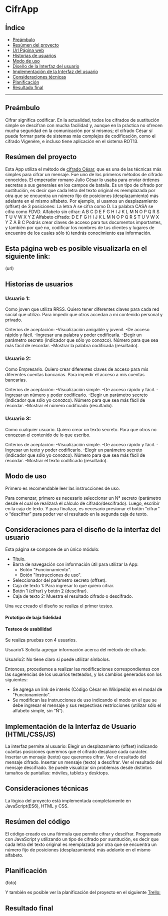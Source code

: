 # CifrApp

## Índice

* [Preámbulo](#preámbulo)
* [Resúmen del proyecto](#resúmen-del-proyecto)
* [Url Página web](#link)
* [Historias de usuarios](#historias-de-usuarios)
* [Modo de uso](#modo-de-uso)
* [Diseño de la Interfaz del usuario](#Consideraciones-para-el-diseño-de-la-interfaz-del-usuario)
* [Implementación de la Interfaz del usuario](#Implementación-de-la-Interfaz-del-usuario)
* [Consideraciones técnicas](#consideraciones-técnicas)
* [Planificación](#planificación)
* [Resultado final](#resultado-final)

***

## Preámbulo

Cifrar significa codificar.
En la actualidad, todos los cifrados de sustitución simple se descifran con mucha facilidad y, aunque en la práctica no ofrecen mucha seguridad en la comunicación por sí mismos; el cifrado César sí puede formar parte de sistemas más complejos de codificación, como el cifrado Vigenère, e incluso tiene aplicación en el sistema ROT13.

## Resúmen del proyecto
Esta App utiliza el método de [cifrado César](https://es.wikipedia.org/wiki/Cifrado_C%C3%A9sar), que es una de las técnicas más simples para cifrar un mensaje. Fue uno de los primeros métodos de cifrado conocidos. El emperador romano Julio César lo usaba para enviar órdenes secretas a sus generales en los campos de batalla.
Es un tipo de cifrado por sustitución, es decir que cada letra del texto original es reemplazada por otra que se encuentra un número fijo de posiciones (desplazamiento) más adelante en el mismo alfabeto.
Por ejemplo, si usamos un desplazamiento (offset) de 3 posiciones:
La letra A se cifra como D.
La palabra CASA se cifra como FDVD.
Alfabeto sin cifrar: A B C D E F G H I J K L M N O P Q R S T U V W X Y Z
Alfabeto cifrado: D E F G H I J K L M N O P Q R S T U V W X Y Z A B C
Podrás crear claves de acceso para tus documentos importantes, y también por qué no, codificar los nombres de tus clientes y lugares de encuentro de los cuales sólo tú tendrás conocimiento esa información.

## Esta página web es posible visualizarla en el siguiente link:

(url)

## Historias de usuarios

### Usuario 1: 
Como joven que utiliza RRSS.
Quiero tener diferentes claves para cada red social que utilizo.
Para impedir que otros accedan a mi contenido personal y privado.

Criterios de aceptación:
-Visualización amigable y juvenil.
-De acceso rápido y fácil.
-Ingresar una palabra y poder codificarla.
-Elegir un parámetro secreto (indicador que sólo yo conozco). Número para que sea más fácil de recordar.
-Mostrar la palabra codificada (resultado).

### Usuario 2:
Como Empresario.
Quiero crear diferentes claves de acceso para mis diferentes cuentas bancarias.
Para impedir el acceso a mis cuentas bancarias.

Criterios de aceptación:
-Visualización simple.
-De acceso rápido y fácil.
-Ingresar un número y poder codificarlo.
-Elegir un parámetro secreto (indicador que sólo yo conozco). Número para que sea más fácil de recordar.
-Mostrar el número codificado (resultado).

### Usuario 3:
Como cualquier usuario.
Quiero crear un texto secreto.
Para que otros no conozcan el contenido de lo que escribo.

Criterios de aceptación:
-Visualización simple.
-De acceso rápido y fácil.
-Ingresar un texto y poder codificarlo.
-Elegir un parámetro secreto (indicador que sólo yo conozco). Número para que sea más fácil de recordar.
-Mostrar el texto codificado (resultado).


## Modo de uso

Primero es recomendable leer las instrucciones de uso. 

Para comenzar, primero es necesario seleccionar un N° secreto (parámetro desde el cual se realizará el cálculo de cifrado/descifrado). Luego, escribir en la caja de texto. Y para finalizar, es necesario presionar el botón “cifrar” o “descifrar” para poder ver el resultado en la segunda caja de texto.


## Consideraciones para el diseño de la interfaz del usuario

Esta página se compone de un único módulo:

 - Título. 
 - Barra de navegación con información útil para utilizar la App:
   - Botón "Funcionamiento".
   - Botón "Instrucciones de uso".
 - Seleccionador del paŕametro secreto (offset).
 - Caja de texto 1: Para ingresar lo que quiero cifrar.
 - Botón 1 (cifrar) y botón 2 (descifrar).
 - Caja de texto 2: Muestra el resultado cifrado o descifrado.

Una vez creado el diseño se realiza el primer testeo.

#### Prototipo de baja fidelidad


#### Testeos de usabilidad

Se realiza pruebas con 4 usuarios.

Usuario1: Solicita agregar información acerca del método de cifrado.

Usuario2: No tiene claro si puede utilizar símbolos.

Entonces, procedemos a realizar las modificaciones correspondientes con las sugerencias de los usuarios testeados, y los cambios generados son los siguientes:

 - Se agrega un link de interés (Código César en Wikipedia) en el modal de "Funcionamiento".
 - Se modifican las Instrucciones de uso indicando el modo en el que se debe ingresar el mensaje y sus respectivas restricciones (utilizar sólo el alfabeto simple, sin “Ñ”).

## Implementación de la Interfaz de Usuario (HTML/CSS/JS)

La interfaz permite al usuario:
Elegir un desplazamiento (offset) indicando cuántas posiciones queremos que el cifrado desplace cada carácter.
Insertar un mensaje (texto) que queremos cifrar.
Ver el resultado del mensaje cifrado.
Insertar un mensaje (texto) a descifrar.
Ver el resultado del mensaje descifrado.
Se puede visualizar sin problemas desde distintos tamaños de pantallas: móviles,
tablets y desktops.


## Consideraciones técnicas

La lógica del proyecto está implementada completamente en JavaScript(ES6), HTML y CSS.   


## Resúmen del código

El código creado es una fórmula que permite cifrar y descifrar. Programado con JavaScript y utilizando un tipo de cifrado por sustitución, es decir que cada letra del texto original es reemplazada por otra que se encuentra un número fijo de posiciones (desplazamiento) más adelante en el mismo alfabeto.


## Planificación

(foto)

Y también es posible ver la planificación del proyecto en el siguiente [Trello:](https://trello.com/b/SHwFc1NN)


## Resultado final




